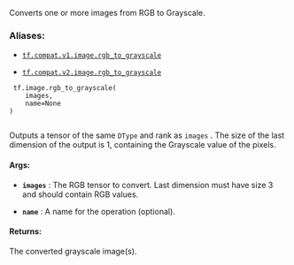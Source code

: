 Converts one or more images from RGB to Grayscale.



### Aliases:

- [ `tf.compat.v1.image.rgb_to_grayscale` ](/api_docs/python/tf/image/rgb_to_grayscale)

- [ `tf.compat.v2.image.rgb_to_grayscale` ](/api_docs/python/tf/image/rgb_to_grayscale)



```
 tf.image.rgb_to_grayscale(
    images,
    name=None
)
 
```

Outputs a tensor of the same  `DType`  and rank as  `images` .  The size of the
last dimension of the output is 1, containing the Grayscale value of the
pixels.



#### Args:

- **`images`** : The RGB tensor to convert. Last dimension must have size 3 and
should contain RGB values.

- **`name`** : A name for the operation (optional).



#### Returns:
The converted grayscale image(s).

